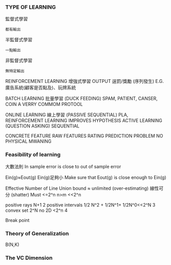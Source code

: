 ### TYPE OF LEARNING
監督式學習

	都有輸出
	
半監督式學習
		
	一點輸出

非監督式學習
	
	無特定輸出

REINFORCEMENT LEARNING 增強式學習
OUTPUT 逞罰/獎勵 (序列發生)
E.G. 廣告系統(顧客是否點及)、玩牌系統

BATCH LEARNING 批量學習 (DUCK FEEDING)
	SPAM, PATIENT, CANSER, COIN 
	A VERRY COMMOM PROTOOL

ONLINE LEARNING 線上學習 (PASSIVE SEQUENTIAL)
	PLA, REINFORCEMENT LEARNING
	IMPROVES HYPOTHESIS
ACTIVE LEARNING (QUESTION ASKING) SEQUENTIAL

CONCRETE FEATURE 
RAW FEATURES
RATING PREDICTION PROBLEM
NO PHYSICAL MWANING 


### Feasibility of learning 
大數法則
In sample error is close to out of sample error

Ein(g)≈Eout(g)
Ein(g)足夠小
Make sure that Eout(g) is close enough to Ein(g)

Effective Number of Line
Union bound ≈ unlimited (over-estimating)
線性可分 (shatter)
Must <=2^n 
n>m <<2^n 
 
positive rays N+1 2
positive intervals 1/2 N^2 + 1/2N^1+ 1/2N^0<<2^N 3
convex set 2^N no
2D <2^n 4

Break point

### Theory of Generalization
B(N,K)

### The VC Dimension  
